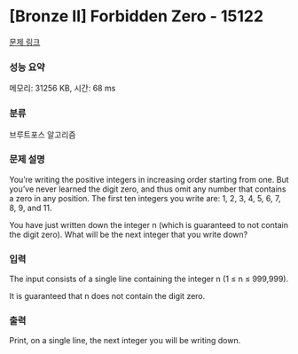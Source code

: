 # [Bronze II] Forbidden Zero - 15122 

[문제 링크](https://www.acmicpc.net/problem/15122) 

### 성능 요약

메모리: 31256 KB, 시간: 68 ms

### 분류

브루트포스 알고리즘

### 문제 설명

<p>You’re writing the positive integers in increasing order starting from one. But you’ve never learned the digit zero, and thus omit any number that contains a zero in any position. The first ten integers you write are: 1, 2, 3, 4, 5, 6, 7, 8, 9, and 11.</p>

<p>You have just written down the integer n (which is guaranteed to not contain the digit zero). What will be the next integer that you write down?</p>

### 입력 

 <p>The input consists of a single line containing the integer n (1 ≤ n ≤ 999,999).</p>

<p>It is guaranteed that n does not contain the digit zero.</p>

### 출력 

 <p>Print, on a single line, the next integer you will be writing down.</p>


